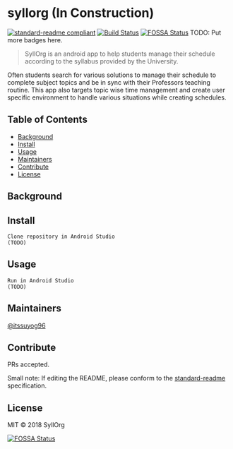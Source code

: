 # syllorg (In Construction)

[![standard-readme compliant](https://img.shields.io/badge/standard--readme-OK-green.svg?style=flat-square)](https://github.com/RichardLitt/standard-readme)
[![Build Status](https://travis-ci.org/itssuyog96/syll-org.svg?branch=master)](https://travis-ci.org/itssuyog96/syll-org)
[![FOSSA Status](https://app.fossa.io/api/projects/git%2Bgithub.com%2Fitssuyog96%2Fsyll-org.svg?type=shield)](https://app.fossa.io/projects/git%2Bgithub.com%2Fitssuyog96%2Fsyll-org?ref=badge_shield)
TODO: Put more badges here.

> SyllOrg is an android app to help students manage their schedule according to the syllabus provided by the University.

Often students search for various solutions to manage their schedule to complete subject topics and be in sync with their Professors teaching routine. This app also targets topic wise time management and create user specific environment to handle various situations while creating schedules.

## Table of Contents

- [Background](#background)
- [Install](#install)
- [Usage](#usage)
- [Maintainers](#maintainers)
- [Contribute](#contribute)
- [License](#license)

## Background

## Install

```
Clone repository in Android Studio
(TODO)
```

## Usage

```
Run in Android Studio
(TODO)
```

## Maintainers

[@itssuyog96](https://github.com/itssuyog96)

## Contribute

PRs accepted.

Small note: If editing the README, please conform to the [standard-readme](https://github.com/RichardLitt/standard-readme) specification.

## License

MIT © 2018 SyllOrg


[![FOSSA Status](https://app.fossa.io/api/projects/git%2Bgithub.com%2Fitssuyog96%2Fsyll-org.svg?type=large)](https://app.fossa.io/projects/git%2Bgithub.com%2Fitssuyog96%2Fsyll-org?ref=badge_large)